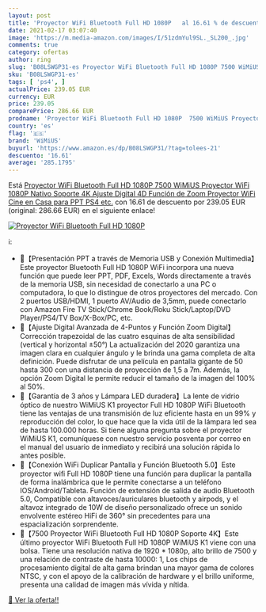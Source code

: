 ```yaml
---
layout: post
title: 'Proyector WiFi Bluetooth Full HD 1080P   al 16.61 % de descuento'
date: 2021-02-17 03:07:40
image: 'https://m.media-amazon.com/images/I/51zdmYul9SL._SL200_.jpg'
comments: true
category: ofertas
author: ring
slug: 'B08LSWGP31-es Proyector WiFi Bluetooth Full HD 1080P 7500 WiMiUS...'
sku: 'B08LSWGP31-es'
tags: [ 'ps4', ]
actualPrice: 239.05 EUR
currency: EUR
price: 239.05
comparePrice: 286.66 EUR
prodname: 'Proyector WiFi Bluetooth Full HD 1080P  7500 WiMiUS Proyector WiFi 1080P Nativo Soporte 4K Ajuste Digital 4D Función de Zoom Proyector WiFi Cine en Casa para PPT PS4 etc.'
country: 'es'
flag: '🇪🇸'
brand: 'WiMiUS'
buyurl: 'https://www.amazon.es/dp/B08LSWGP31/?tag=tolees-21'
descuento: '16.61'
average: '285.1795'
---
```


Está [Proyector WiFi Bluetooth Full HD 1080P  7500 WiMiUS Proyector WiFi 1080P Nativo Soporte 4K Ajuste Digital 4D Función de Zoom Proyector WiFi Cine en Casa para PPT PS4 etc.](https://www.amazon.es/dp/B08LSWGP31/?tag=tolees-21) con 16.61 de descuento por 239.05 EUR (original: 286.66 EUR) en el siguiente enlace!

[![Proyector WiFi Bluetooth Full HD 1080P  ](https://m.media-amazon.com/images/I/51zdmYul9SL._SL200_.jpg)](https://www.amazon.es/dp/B08LSWGP31/?tag=tolees-21)

ℹ️:

- 💖【Presentación PPT a través de Memoria USB y Conexión Multimedia】Este proyector Bluetooth Full HD 1080P WiFi incorpora una nueva función que puede leer PPT, PDF, Excels, Words directamente a través de la memoria USB, sin necesidad de conectarlo a una PC o computadora, lo que lo distingue de otros proyectores del mercado. Con 2 puertos USB/HDMI, 1 puerto AV/Audio de 3,5mm, puede conectarlo con Amazon Fire TV Stick/Chrome Book/Roku Stick/Laptop/DVD Player/PS4/TV Box/X-Box/PC, etc.
- 💖【Ajuste Digital Avanzada de 4-Puntos y Función Zoom Digital】Corrección trapezoidal de las cuatro esquinas de alta sensibilidad (vertical y horizontal ±50°) La actualización del 2020 garantiza una imagen clara en cualquier ángulo y le brinda una gama completa de alta definición. Puede disfrutar de una película en pantalla gigante de 50 hasta 300 con una distancia de proyección de 1,5 a 7m. Además, la opción Zoom Digital le permite reducir el tamaño de la imagen del 100% al 50%.
- 💖【Garantía de 3 años y Lámpara LED duradera】La lente de vidrio óptico de nuestro WiMiUS K1 proyector Full HD 1080P WiFi Bluetooth tiene las ventajas de una transmisión de luz eficiente hasta en un 99% y reproducción del color, lo que hace que la vida útil de la lámpara led sea de hasta 100.000 horas. Si tiene alguna pregunta sobre el proyector WiMiUS K1, comuníquese con nuestro servicio posventa por correo en el manual del usuario de inmediato y recibirá una solución rápida lo antes posible.
- 💖【Conexión WiFi Duplicar Pantalla y Función Bluetooth 5.0】Este proyector wifi Full HD 1080P tiene una función para duplicar la pantalla de forma inalámbrica que le permite conectarse a un teléfono IOS/Android/Tableta. Función de extensión de salida de audio Bluetooth 5.0, Compatible con altavoces/auriculares bluetooth y airpods, y el altavoz integrado de 10W de diseño personalizado ofrece un sonido envolvente estéreo HiFi de 360° sin precedentes para una espacialización sorprendente.
- 💖【7500 Proyector WiFi Bluetooth Full HD 1080P Soporte 4K】Este último proyector WiFi Bluetooth Full HD 1080P WiMiUS K1 viene con una bolsa. Tiene una resolución nativa de 1920 * 1080p, alto brillo de 7500 y una relación de contraste de hasta 10000: 1, Los chips de procesamiento digital de alta gama brindan una mayor gama de colores NTSC, y con el apoyo de la calibración de hardware y el brillo uniforme, presenta una calidad de imagen más vívida y nítida.

[🛒 Ver la oferta!!](https://www.amazon.es/dp/B08LSWGP31/?tag=tolees-21)
